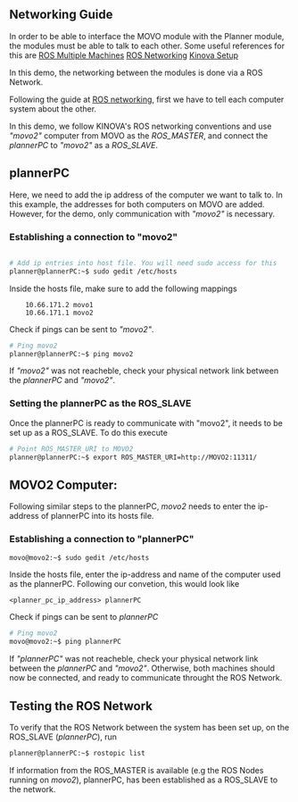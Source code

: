 ## Networking Guide
In order to be able to interface the MOVO module with the Planner module, the modules must be able to talk to each other.
Some useful references for this are
[ROS Multiple Machines](http://wiki.ros.org/ROS/Tutorials/MultipleMachines)
[ROS Networking](http://wiki.ros.org/ROS/NetworkSetup)
[Kinova Setup](https://github.com/Kinovarobotics/kinova-movo/wiki/2.-How-Tos)

In this demo, the networking between the modules is done via a ROS Network.

Following the guide at [ROS networking](http://wiki.ros.org/ROS/Tutorials/MultipleMachines),
first we have to tell each computer system about the other.

In this demo, we follow KINOVA's ROS networking conventions and use *"movo2"* computer from MOVO as the *ROS_MASTER*, and connect the *plannerPC* to *"movo2"* as a *ROS_SLAVE*.


## plannerPC
Here, we need to add the ip address of the computer we want to talk to. In this example, the addresses for both computers on MOVO are added. However, for the demo, only communication with *"movo2"* is necessary.

### Establishing a connection to "movo2"
```bash

# Add ip entries into host file. You will need sudo access for this
planner@plannerPC:~$ sudo gedit /etc/hosts
```
Inside the hosts file, make sure to add the following mappings
``` 
    10.66.171.2 movo1
    10.66.171.1 movo2
```

Check if pings can be sent to *"movo2"*.

``` bash
# Ping movo2
planner@plannerPC:~$ ping movo2
```

If *"movo2"* was not reacheble, check your physical network link between the *plannerPC* and *"movo2"*.

### Setting the plannerPC as the ROS_SLAVE
Once the plannerPC is ready to communicate with "movo2", it needs to be set up as a ROS_SLAVE. To do this execute

``` bash
# Point ROS_MASTER_URI to MOVO2
planner@plannerPC:~$ export ROS_MASTER_URI=http://MOVO2:11311/
```


## MOVO2 Computer:
Following similar steps to the plannerPC, *movo2* needs to enter the ip-address of plannerPC into its hosts file.

### Establishing a connection to "plannerPC"

``` bash
movo@movo2:~$ sudo gedit /etc/hosts
```

Inside the hosts file, enter the ip-address and name of the computer used as the plannerPC. Following our convetion, this would look like
```
<planner_pc_ip_address> plannerPC
```
Check if pings can be sent to *plannerPC*

``` bash
# Ping movo2
movo@movo2:~$ ping plannerPC
```

If *"plannerPC"* was not reacheble, check your physical network link between the *plannerPC* and *"movo2"*.
Otherwise, both machines should now be connected, and ready to communicate throught the ROS Network.


## Testing the ROS Network
To verify that the ROS Network between the system has been set up, on the ROS_SLAVE (*plannerPC*), run
``` bash
planner@plannerPC:~$ rostopic list
```
If information from the ROS_MASTER is available (e.g the ROS Nodes running on *movo2*),
plannerPC, has been established as a ROS_SLAVE to the network.




